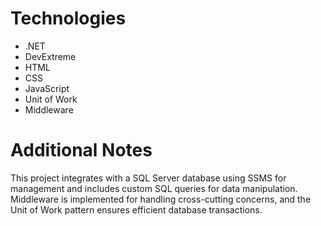 

# Technologies
- .NET
- DevExtreme
- HTML
- CSS
- JavaScript
- Unit of Work
- Middleware

# Additional Notes
This project integrates with a SQL Server database using SSMS for management and includes custom SQL queries for data manipulation. Middleware is implemented for handling cross-cutting concerns, and the Unit of Work pattern ensures efficient database transactions.
